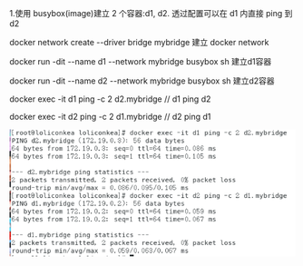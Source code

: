 1.使用 busybox(image)建立 2 个容器:d1, d2. 透过配置可以在 d1 内直接 ping 到 d2

docker network create --driver bridge mybridge 建立 docker network

docker run -dit --name d1 --network mybridge busybox sh 建立d1容器

docker run -dit --name d2 --network mybridge busybox sh 建立d2容器

docker exec -it d1 ping -c 2 d2.mybridge // d1 ping d2


docker exec -it d2 ping -c 2 d1.mybridge // d2 ping d1

![GITHUB](https://github.com/loliconkea/Docker/blob/main/image/期中-01.png)
